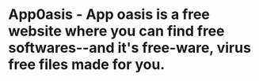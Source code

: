 # App0asis - App oasis is a free website where you can find free softwares--and it's free-ware, virus free files made for you.
